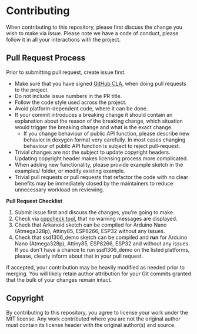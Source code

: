 # Contributing

When contributing to this repository, please first discuss the change you wish to make via issue.
Please note we have a code of conduct, please follow it in all your interactions with the project.

## Pull Request Process

Prior to submitting pull request, create issue first.

  - Make sure that you have signed [GitHub CLA](https://cla.github.com/), when doing pull requests to the project.
  - Do not include issue numbers in the PR title.
  - Follow the code style used across the project.
  - Avoid platform-dependent code, where it can be done.
  - If your commit introduces a breaking change it should contain an explanation about the reason of the breaking
    change, which situation would trigger the breaking change and what is the exact change.
    - If you change behaviour of public API function, please describe new behavior in doxygen format very carefully.
      In most cases changing behaviour of public API function is subject to reject pull-request.
  - Trivial changes are not the subject to update copyright headers. Updating copyright header makes licensing process
    more complicated.
  - When adding new functionality, please provide example sketch in the examples/ folder, or modify existing example.
  - Trivial pull requests or pull requests that refactor the code with no clear benefits may be immediately closed
    by the maintainers to reduce unnecessary workload on reviewing.

**Pull Request Checklist**

1. Submit issue first and discuss the changes, you're going to make.
2. Check via [cppcheck tool](http://cppcheck.sourceforge.net/), that no warning messages are displayed.
3. Check that Arkanoid sketch can be compiled for Arduino Nano (Atmega328p), Attiny85, ESP8266, ESP32 
   without any issues.
4. Check that ssd1306_demo sketch can be compiled and **run** for Arduino Nano (Atmega328p), Attiny85, ESP8266, ESP32 and
   without any issues. If you don't have a chance to run ssd1306_demo on the listed platforms, please, clearly inform about that
   in your pull request.

If accepted, your contribution may be heavily modified as needed prior to merging. You will likely retain author
attribution for your Git commits granted that the bulk of your changes remain intact.

## Copyright

By contributing to this repository, you agree to license your work under the MIT license. Any work contributed
where you are not the original author must contain its license header with the original author(s) and source.
